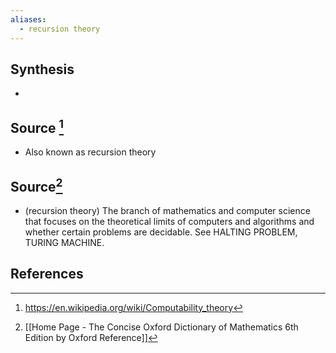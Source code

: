 ```yaml
---
aliases:
  - recursion theory
---
```

## Synthesis
- 
## Source [^1]
- Also known as recursion theory
## Source[^2]
- (recursion theory) The branch of mathematics and computer science that focuses on the theoretical limits of computers and algorithms and whether certain problems are decidable. See HALTING PROBLEM, TURING MACHINE.
## References

[^1]: https://en.wikipedia.org/wiki/Computability_theory
[^2]: [[Home Page - The Concise Oxford Dictionary of Mathematics 6th Edition by Oxford Reference]]